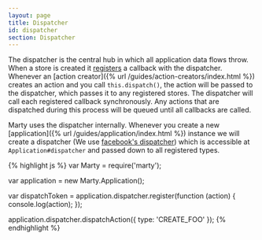 ```yaml
---
layout: page
title: Dispatcher
id: dispatcher
section: Dispatcher
---
```


The dispatcher is the central hub in which all application data flows throw. When a store is created it [registers](http://facebook.github.io/flux/docs/dispatcher.html#api) a callback with the dispatcher. Whenever an [action creator]({% url /guides/action-creators/index.html %}) creates an action and you call ``this.dispatch()``, the action will be passed to the dispatcher, which passes it to any registered stores. The dispatcher will call each registered callback synchronously. Any actions that are dispatched during this process will be queued until all callbacks are called.

Marty uses the dispatcher internally. Whenever you create a new [application]({% url /guides/application/index.html %}) instance we will create a dispatcher (We use [facebook's dispatcher](https://github.com/facebook/flux/)) which is accessible at `Application#dispatcher` and passed down to all registered types.

{% highlight js %}
var Marty = require('marty');

var application = new Marty.Application();

var dispatchToken = application.dispatcher.register(function (action) {
  console.log(action);
});

application.dispatcher.dispatchAction({ type: 'CREATE_FOO' });
{% endhighlight %}
